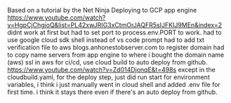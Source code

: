Based on a tutorial by the Net Ninja
Deploying to GCP app engine https://www.youtube.com/watch?v=HgpCjChgjoQ&list=PL42xwJRIG3xCtmOrJAQFR5sIJFKIJ9MEn&index=2
didnt work at first but had to set port to process.env.PORT to work.
had to use google cloud sdk shell instead of vs code prompt
had to add txt verification file to aws blogs.anhonestobserver.com to register domain
had to copy name servers from app engine to where i bought the domain name (aws)
ssl in aws
for ci/cd, use cloud build to auto deploy from github. https://www.youtube.com/watch?v=Zd014DjonqE&t=498s
except in the cloudbuild.yaml, for the deploy
step, just did run start
for environment variables, i think i just manually went in cloud shell
and added .env file for first time. i think it stays there even
if there's an auto deploy from github.
